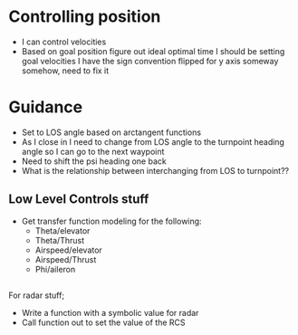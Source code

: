 # Controlling position
- I can control velocities
- Based on goal position figure out ideal optimal time I should be setting goal velocities 
I have the sign convention flipped for y axis someway somehow, need to fix it

# Guidance 
- Set to LOS angle based on arctangent functions
- As I close in I need to change from LOS angle to the turnpoint heading angle so I can go to the next waypoint
- Need to shift the psi heading one back 
- What is the relationship between interchanging from LOS to turnpoint??

## Low Level Controls stuff
- Get transfer function modeling for the following:
  - Theta/elevator
  - Theta/Thrust
  - Airspeed/elevator
  - Airspeed/Thrust  
  - Phi/aileron 

## 

For radar stuff;
- Write a function with a symbolic value for radar
- Call function out to set the value of the RCS

